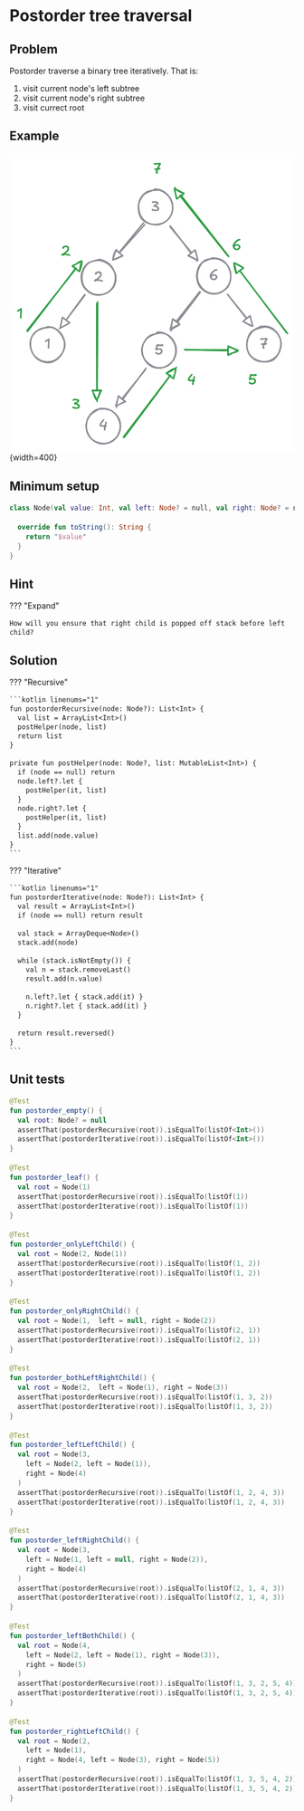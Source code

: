 # Postorder tree traversal

<style>
.md-logo img {
  content: url('/data-structures/stack/stack.svg');
}

:root [data-md-color-scheme=slate] .md-logo img  {
  content: url('/data-structures/stack/stack.svg');
}
</style>

## Problem

Postorder traverse a binary tree iteratively. That is:

1. visit current node's left subtree
2. visit current node's right subtree
3. visit currect root

## Example

![](/data-structures/stack/problems/postorder-example.png){width=400}

## Minimum setup

```kotlin linenums="1"
class Node(val value: Int, val left: Node? = null, val right: Node? = null) {

  override fun toString(): String {
    return "$value"
  }
}
```

## Hint

??? "Expand"

    How will you ensure that right child is popped off stack before left child?

## Solution

??? "Recursive"

    ```kotlin linenums="1"
    fun postorderRecursive(node: Node?): List<Int> {
      val list = ArrayList<Int>()
      postHelper(node, list)
      return list
    }

    private fun postHelper(node: Node?, list: MutableList<Int>) {
      if (node == null) return
      node.left?.let {
        postHelper(it, list)
      }
      node.right?.let {
        postHelper(it, list)
      }
      list.add(node.value)
    }
    ```

??? "Iterative"

    ```kotlin linenums="1"
    fun postorderIterative(node: Node?): List<Int> {
      val result = ArrayList<Int>()
      if (node == null) return result

      val stack = ArrayDeque<Node>()
      stack.add(node)

      while (stack.isNotEmpty()) {
        val n = stack.removeLast()
        result.add(n.value)

        n.left?.let { stack.add(it) }
        n.right?.let { stack.add(it) }
      }

      return result.reversed()
    }
    ```

## Unit tests

```kotlin linenums="1"
@Test
fun postorder_empty() {
  val root: Node? = null
  assertThat(postorderRecursive(root)).isEqualTo(listOf<Int>())
  assertThat(postorderIterative(root)).isEqualTo(listOf<Int>())
}

@Test
fun postorder_leaf() {
  val root = Node(1)
  assertThat(postorderRecursive(root)).isEqualTo(listOf(1))
  assertThat(postorderIterative(root)).isEqualTo(listOf(1))
}

@Test
fun postorder_onlyLeftChild() {
  val root = Node(2, Node(1))
  assertThat(postorderRecursive(root)).isEqualTo(listOf(1, 2))
  assertThat(postorderIterative(root)).isEqualTo(listOf(1, 2))
}

@Test
fun postorder_onlyRightChild() {
  val root = Node(1,  left = null, right = Node(2))
  assertThat(postorderRecursive(root)).isEqualTo(listOf(2, 1))
  assertThat(postorderIterative(root)).isEqualTo(listOf(2, 1))
}

@Test
fun postorder_bothLeftRightChild() {
  val root = Node(2,  left = Node(1), right = Node(3))
  assertThat(postorderRecursive(root)).isEqualTo(listOf(1, 3, 2))
  assertThat(postorderIterative(root)).isEqualTo(listOf(1, 3, 2))
}

@Test
fun postorder_leftLeftChild() {
  val root = Node(3,
    left = Node(2, left = Node(1)),
    right = Node(4)
  )
  assertThat(postorderRecursive(root)).isEqualTo(listOf(1, 2, 4, 3))
  assertThat(postorderIterative(root)).isEqualTo(listOf(1, 2, 4, 3))
}

@Test
fun postorder_leftRightChild() {
  val root = Node(3,
    left = Node(1, left = null, right = Node(2)),
    right = Node(4)
  )
  assertThat(postorderRecursive(root)).isEqualTo(listOf(2, 1, 4, 3))
  assertThat(postorderIterative(root)).isEqualTo(listOf(2, 1, 4, 3))
}

@Test
fun postorder_leftBothChild() {
  val root = Node(4,
    left = Node(2, left = Node(1), right = Node(3)),
    right = Node(5)
  )
  assertThat(postorderRecursive(root)).isEqualTo(listOf(1, 3, 2, 5, 4))
  assertThat(postorderIterative(root)).isEqualTo(listOf(1, 3, 2, 5, 4))
}

@Test
fun postorder_rightLeftChild() {
  val root = Node(2,
    left = Node(1),
    right = Node(4, left = Node(3), right = Node(5))
  )
  assertThat(postorderRecursive(root)).isEqualTo(listOf(1, 3, 5, 4, 2))
  assertThat(postorderIterative(root)).isEqualTo(listOf(1, 3, 5, 4, 2))
}
```
